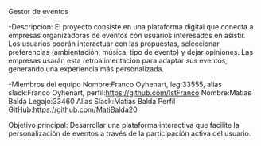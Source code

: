 Gestor de eventos

-Descripcion:
El proyecto consiste en una plataforma digital que conecta a empresas organizadoras de eventos con usuarios interesados en asistir. Los usuarios podrán interactuar con las propuestas, seleccionar preferencias (ambientación, música, tipo de evento) y dejar opiniones. Las empresas usarán esta retroalimentación para adaptar sus eventos, generando una experiencia más personalizada.

-Miembros del equipo
Nombre:Franco Oyhenart, leg:33555, alias slack:Franco Oyhenart, perfil:https://github.com/IstFranco
Nombre:Matias Balda Legajo:33460 Alias Slack:Matias Balda Perfil GitHub:https://github.com/MatiBalda20


Objetivo principal:
Desarrollar una plataforma interactiva que facilite la personalización de eventos a través de la participación activa del usuario.


